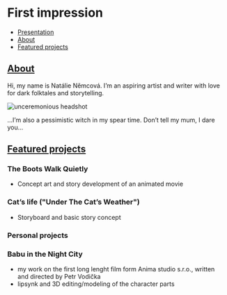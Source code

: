 # First impression

- [Presentation](Presentation.md)
- [About](About.md)
- [Featured projects](FeaturedProjects.md)

## [About](About.md)

Hi, my name is Natálie Němcová. 
I’m an aspiring artist and writer with love for dark folktales and storytelling. 

![unceremonious headshot](https://github.com/NatNight99/02-first_impression/assets/129601977/1501c6c7-d977-4770-a66a-f009901af6c1)


...I’m also a pessimistic witch in my spear time. Don’t tell my mum, I dare you... 

## [Featured projects](FeaturedProjects.md)

### The Boots Walk Quietly 
- Concept art and story development of an animated movie



### Cat’s life ("Under The Cat’s Weather")
- Storyboard and basic story concept


### Personal projects 


### Babu in the Night City 
- my work on the first long lenght film form Anima studio s.r.o., written and directed by Petr Vodička
- lipsynk and 3D editing/modeling of the character parts 
